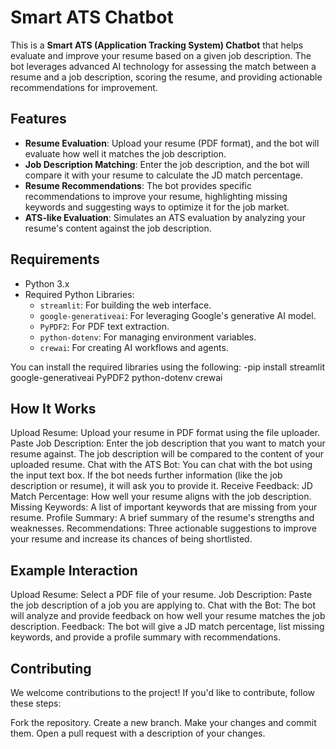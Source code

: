 # Smart ATS Chatbot

This is a **Smart ATS (Application Tracking System) Chatbot** that helps evaluate and improve your resume based on a given job description. The bot leverages advanced AI technology for assessing the match between a resume and a job description, scoring the resume, and providing actionable recommendations for improvement.

## Features

- **Resume Evaluation**: Upload your resume (PDF format), and the bot will evaluate how well it matches the job description.
- **Job Description Matching**: Enter the job description, and the bot will compare it with your resume to calculate the JD match percentage.
- **Resume Recommendations**: The bot provides specific recommendations to improve your resume, highlighting missing keywords and suggesting ways to optimize it for the job market.
- **ATS-like Evaluation**: Simulates an ATS evaluation by analyzing your resume's content against the job description.

## Requirements

- Python 3.x
- Required Python Libraries:
  - `streamlit`: For building the web interface.
  - `google-generativeai`: For leveraging Google's generative AI model.
  - `PyPDF2`: For PDF text extraction.
  - `python-dotenv`: For managing environment variables.
  - `crewai`: For creating AI workflows and agents.

You can install the required libraries using the following:
-pip install streamlit google-generativeai PyPDF2 python-dotenv crewai


## How It Works
Upload Resume: Upload your resume in PDF format using the file uploader.
Paste Job Description: Enter the job description that you want to match your resume against. The job description will be compared to the content of your uploaded resume.
Chat with the ATS Bot: You can chat with the bot using the input text box. If the bot needs further information (like the job description or resume), it will ask you to provide it.
Receive Feedback:
JD Match Percentage: How well your resume aligns with the job description.
Missing Keywords: A list of important keywords that are missing from your resume.
Profile Summary: A brief summary of the resume's strengths and weaknesses.
Recommendations: Three actionable suggestions to improve your resume and increase its chances of being shortlisted.
## Example Interaction
Upload Resume: Select a PDF file of your resume.
Job Description: Paste the job description of a job you are applying to.
Chat with the Bot: The bot will analyze and provide feedback on how well your resume matches the job description.
Feedback: The bot will give a JD match percentage, list missing keywords, and provide a profile summary with recommendations.
## Contributing
We welcome contributions to the project! If you'd like to contribute, follow these steps:

Fork the repository.
Create a new branch.
Make your changes and commit them.
Open a pull request with a description of your changes.









